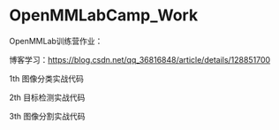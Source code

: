 # OpenMMLabCamp_Work

OpenMMLab训练营作业：

博客学习：https://blog.csdn.net/qq_36816848/article/details/128851700

1th 图像分类实战代码

2th 目标检测实战代码

3th 图像分割实战代码
